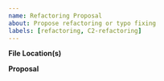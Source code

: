 ```yaml
---
name: Refactoring Proposal
about: Propose refactoring or typo fixing
labels: [refactoring, C2-refactoring]
---
```


**File Location(s)**
<!-- Path to the file(s) to be refactored if any. -->

**Proposal**
<!-- Please describe proposal details. -->
<!-- For example refer to the code snippets and describe what can be improved. -->
